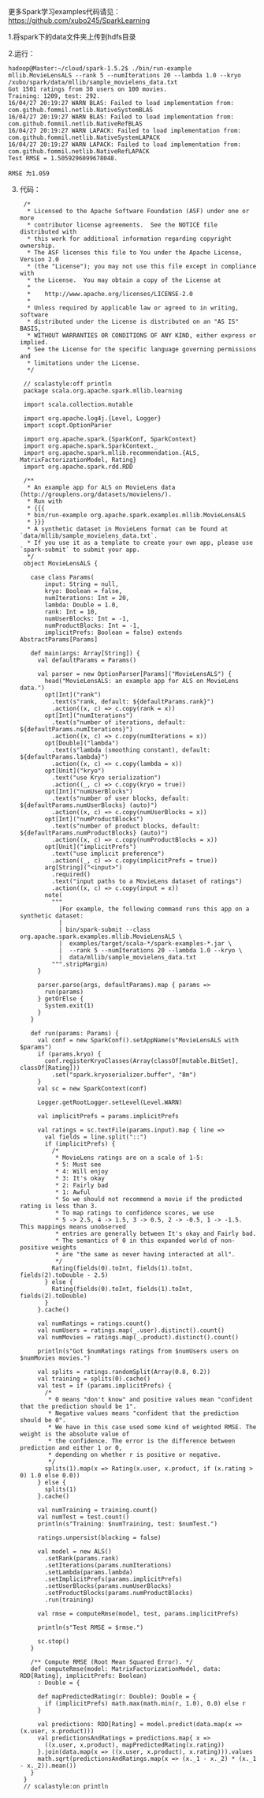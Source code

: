更多Spark学习examples代码请见：https://github.com/xubo245/SparkLearning
	
	
1.将spark下的data文件夹上传到hdfs目录
	
	
2.运行：
	
	hadoop@Master:~/cloud/spark-1.5.2$ ./bin/run-example mllib.MovieLensALS --rank 5 --numIterations 20 --lambda 1.0 --kryo   /xubo/spark/data/mllib/sample_movielens_data.txt
	Got 1501 ratings from 30 users on 100 movies.                                   
	Training: 1209, test: 292.
	16/04/27 20:19:27 WARN BLAS: Failed to load implementation from: com.github.fommil.netlib.NativeSystemBLAS
	16/04/27 20:19:27 WARN BLAS: Failed to load implementation from: com.github.fommil.netlib.NativeRefBLAS
	16/04/27 20:19:27 WARN LAPACK: Failed to load implementation from: com.github.fommil.netlib.NativeSystemLAPACK
	16/04/27 20:19:27 WARN LAPACK: Failed to load implementation from: com.github.fommil.netlib.NativeRefLAPACK
	Test RMSE = 1.5059296099678048.  
	
	RMSE 为1.059
	
	
3. 代码：
		
		/*
		 * Licensed to the Apache Software Foundation (ASF) under one or more
		 * contributor license agreements.  See the NOTICE file distributed with
		 * this work for additional information regarding copyright ownership.
		 * The ASF licenses this file to You under the Apache License, Version 2.0
		 * (the "License"); you may not use this file except in compliance with
		 * the License.  You may obtain a copy of the License at
		 *
		 *    http://www.apache.org/licenses/LICENSE-2.0
		 *
		 * Unless required by applicable law or agreed to in writing, software
		 * distributed under the License is distributed on an "AS IS" BASIS,
		 * WITHOUT WARRANTIES OR CONDITIONS OF ANY KIND, either express or implied.
		 * See the License for the specific language governing permissions and
		 * limitations under the License.
		 */
		
		// scalastyle:off println
		package scala.org.apache.spark.mllib.learning
		
		import scala.collection.mutable
		
		import org.apache.log4j.{Level, Logger}
		import scopt.OptionParser
		
		import org.apache.spark.{SparkConf, SparkContext}
		import org.apache.spark.SparkContext._
		import org.apache.spark.mllib.recommendation.{ALS, MatrixFactorizationModel, Rating}
		import org.apache.spark.rdd.RDD
		
		/**
		 * An example app for ALS on MovieLens data (http://grouplens.org/datasets/movielens/).
		 * Run with
		 * {{{
		 * bin/run-example org.apache.spark.examples.mllib.MovieLensALS
		 * }}}
		 * A synthetic dataset in MovieLens format can be found at `data/mllib/sample_movielens_data.txt`.
		 * If you use it as a template to create your own app, please use `spark-submit` to submit your app.
		 */
		object MovieLensALS {
		
		  case class Params(
		      input: String = null,
		      kryo: Boolean = false,
		      numIterations: Int = 20,
		      lambda: Double = 1.0,
		      rank: Int = 10,
		      numUserBlocks: Int = -1,
		      numProductBlocks: Int = -1,
		      implicitPrefs: Boolean = false) extends AbstractParams[Params]
		
		  def main(args: Array[String]) {
		    val defaultParams = Params()
		
		    val parser = new OptionParser[Params]("MovieLensALS") {
		      head("MovieLensALS: an example app for ALS on MovieLens data.")
		      opt[Int]("rank")
		        .text(s"rank, default: ${defaultParams.rank}")
		        .action((x, c) => c.copy(rank = x))
		      opt[Int]("numIterations")
		        .text(s"number of iterations, default: ${defaultParams.numIterations}")
		        .action((x, c) => c.copy(numIterations = x))
		      opt[Double]("lambda")
		        .text(s"lambda (smoothing constant), default: ${defaultParams.lambda}")
		        .action((x, c) => c.copy(lambda = x))
		      opt[Unit]("kryo")
		        .text("use Kryo serialization")
		        .action((_, c) => c.copy(kryo = true))
		      opt[Int]("numUserBlocks")
		        .text(s"number of user blocks, default: ${defaultParams.numUserBlocks} (auto)")
		        .action((x, c) => c.copy(numUserBlocks = x))
		      opt[Int]("numProductBlocks")
		        .text(s"number of product blocks, default: ${defaultParams.numProductBlocks} (auto)")
		        .action((x, c) => c.copy(numProductBlocks = x))
		      opt[Unit]("implicitPrefs")
		        .text("use implicit preference")
		        .action((_, c) => c.copy(implicitPrefs = true))
		      arg[String]("<input>")
		        .required()
		        .text("input paths to a MovieLens dataset of ratings")
		        .action((x, c) => c.copy(input = x))
		      note(
		        """
		          |For example, the following command runs this app on a synthetic dataset:
		          |
		          | bin/spark-submit --class org.apache.spark.examples.mllib.MovieLensALS \
		          |  examples/target/scala-*/spark-examples-*.jar \
		          |  --rank 5 --numIterations 20 --lambda 1.0 --kryo \
		          |  data/mllib/sample_movielens_data.txt
		        """.stripMargin)
		    }
		
		    parser.parse(args, defaultParams).map { params =>
		      run(params)
		    } getOrElse {
		      System.exit(1)
		    }
		  }
		
		  def run(params: Params) {
		    val conf = new SparkConf().setAppName(s"MovieLensALS with $params")
		    if (params.kryo) {
		      conf.registerKryoClasses(Array(classOf[mutable.BitSet], classOf[Rating]))
		        .set("spark.kryoserializer.buffer", "8m")
		    }
		    val sc = new SparkContext(conf)
		
		    Logger.getRootLogger.setLevel(Level.WARN)
		
		    val implicitPrefs = params.implicitPrefs
		
		    val ratings = sc.textFile(params.input).map { line =>
		      val fields = line.split("::")
		      if (implicitPrefs) {
		        /*
		         * MovieLens ratings are on a scale of 1-5:
		         * 5: Must see
		         * 4: Will enjoy
		         * 3: It's okay
		         * 2: Fairly bad
		         * 1: Awful
		         * So we should not recommend a movie if the predicted rating is less than 3.
		         * To map ratings to confidence scores, we use
		         * 5 -> 2.5, 4 -> 1.5, 3 -> 0.5, 2 -> -0.5, 1 -> -1.5. This mappings means unobserved
		         * entries are generally between It's okay and Fairly bad.
		         * The semantics of 0 in this expanded world of non-positive weights
		         * are "the same as never having interacted at all".
		         */
		        Rating(fields(0).toInt, fields(1).toInt, fields(2).toDouble - 2.5)
		      } else {
		        Rating(fields(0).toInt, fields(1).toInt, fields(2).toDouble)
		      }
		    }.cache()
		
		    val numRatings = ratings.count()
		    val numUsers = ratings.map(_.user).distinct().count()
		    val numMovies = ratings.map(_.product).distinct().count()
		
		    println(s"Got $numRatings ratings from $numUsers users on $numMovies movies.")
		
		    val splits = ratings.randomSplit(Array(0.8, 0.2))
		    val training = splits(0).cache()
		    val test = if (params.implicitPrefs) {
		      /*
		       * 0 means "don't know" and positive values mean "confident that the prediction should be 1".
		       * Negative values means "confident that the prediction should be 0".
		       * We have in this case used some kind of weighted RMSE. The weight is the absolute value of
		       * the confidence. The error is the difference between prediction and either 1 or 0,
		       * depending on whether r is positive or negative.
		       */
		      splits(1).map(x => Rating(x.user, x.product, if (x.rating > 0) 1.0 else 0.0))
		    } else {
		      splits(1)
		    }.cache()
		
		    val numTraining = training.count()
		    val numTest = test.count()
		    println(s"Training: $numTraining, test: $numTest.")
		
		    ratings.unpersist(blocking = false)
		
		    val model = new ALS()
		      .setRank(params.rank)
		      .setIterations(params.numIterations)
		      .setLambda(params.lambda)
		      .setImplicitPrefs(params.implicitPrefs)
		      .setUserBlocks(params.numUserBlocks)
		      .setProductBlocks(params.numProductBlocks)
		      .run(training)
		
		    val rmse = computeRmse(model, test, params.implicitPrefs)
		
		    println(s"Test RMSE = $rmse.")
		
		    sc.stop()
		  }
		
		  /** Compute RMSE (Root Mean Squared Error). */
		  def computeRmse(model: MatrixFactorizationModel, data: RDD[Rating], implicitPrefs: Boolean)
		    : Double = {
		
		    def mapPredictedRating(r: Double): Double = {
		      if (implicitPrefs) math.max(math.min(r, 1.0), 0.0) else r
		    }
		
		    val predictions: RDD[Rating] = model.predict(data.map(x => (x.user, x.product)))
		    val predictionsAndRatings = predictions.map{ x =>
		      ((x.user, x.product), mapPredictedRating(x.rating))
		    }.join(data.map(x => ((x.user, x.product), x.rating))).values
		    math.sqrt(predictionsAndRatings.map(x => (x._1 - x._2) * (x._1 - x._2)).mean())
		  }
		}
		// scalastyle:on println
		
	
	
